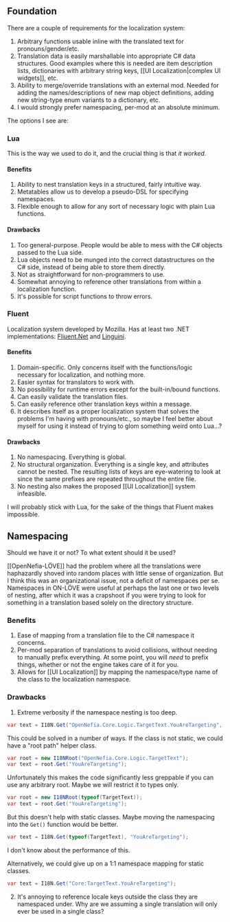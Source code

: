 ## Foundation

There are a couple of requirements for the localization system:

1. Arbitrary functions usable inline with the translated text for pronouns/gender/etc.
2. Translation data is easily marshallable into appropriate C# data structures. Good examples where this is needed are item description lists, dictionaries with arbitrary string keys, [[UI Localization|complex UI widgets]], etc.
3. Ability to merge/override translations with an external mod. Needed for adding the names/descriptions of new map object definitions, adding new string-type enum variants to a dictionary, etc.
4. I would strongly prefer namespacing, per-mod at an absolute minimum.

The options I see are:

### Lua

This is the way we used to do it, and the crucial thing is that *it worked.*

#### Benefits

1. Ability to nest translation keys in a structured, fairly intuitive way.
2. Metatables allow us to develop a pseudo-DSL for specifying namespaces.
3. Flexible enough to allow for any sort of necessary logic with plain Lua functions.

#### Drawbacks

1. Too general-purpose. People would be able to mess with the C# objects passed to the Lua side.
2. Lua objects need to be munged into the correct datastructures on the C# side, instead of being able to store them directly.
3. Not as straightforward for non-programmers to use.
4. Somewhat annoying to reference other translations from within a localization function.
5. It's possible for script functions to throw errors.

### Fluent

Localization system developed by Mozilla. Has at least two .NET implementations: [Fliuent.Net](https://github.com/blushingpenguin/Fluent.Net) and [Linguini](https://github.com/Ygg01/Linguini).

####  Benefits

1. Domain-specific. Only concerns itself with the functions/logic necessary for localization, and nothing more.
2. Easier syntax for translators to work with. 
3. No possibility for runtime errors except for the built-in/bound functions.
4. Can easily validate the translation files.
5. Can easily reference other translation keys within a message.
6. It describes itself as a proper localization system that solves the problems I'm having with pronouns/etc., so maybe I feel better about myself for using it instead of trying to glom something weird onto Lua...?

#### Drawbacks

1. No namespacing. Everything is global.
2. No structural organization. Everything is a single key, and attributes cannot be nested. The resulting lists of keys are eye-watering to look at since the same prefixes are repeated throughout the entire file. 
3. No nesting also makes the proposed [[UI Localization]] system infeasible.

I will probably stick with Lua, for the sake of the things that Fluent makes impossible.

## Namespacing

Should we have it or not? To what extent should it be used?

[[OpenNefia-LÖVE]] had the problem where all the translations were haphazardly shoved into random places with little sense of organization. But I think this was an organizational issue, not a deficit of namespaces per se. Namespaces in ON-LÖVE were useful at perhaps the last one or two levels of nesting, after which it was a crapshoot if you were trying to look for something in a translation based solely on the directory structure.

### Benefits

1. Ease of mapping from a translation file to the C# namespace it concerns.
2. Per-mod separation of translations to avoid collisions, without needing to manually prefix everything. At some point, you will *need* to prefix things, whether or not the engine takes care of it for you.
3. Allows for [[UI Localization]] by mapping the namespace/type name of the class to the localization namespace.

### Drawbacks

1. Extreme verbosity if the namespace nesting is too deep.

```csharp
var text = I18N.Get("OpenNefia.Core.Logic.TargetText.YouAreTargeting", Current.Player);
```

This could be solved in a number of ways. If the class is not static, we could have a "root path" helper class.

```csharp
var root = new I18NRoot("OpenNefia.Core.Logic.TargetText");
var text = root.Get("YouAreTargeting");
```

Unfortunately this makes the code significantly less greppable if you can use any arbitrary root. Maybe we will restrict it to types only.

```csharp
var root = new I18NRoot(typeof(TargetText));
var text = root.Get("YouAreTargeting");
```

But this doesn't help with static classes. Maybe moving the namespacing into the `Get()` function would be better.

```csharp
var text = I18N.Get(typeof(TargetText), "YouAreTargeting");
```

I don't know about the performance of this.

Alternatively, we could give up on a 1:1 namespace mapping for static classes.

```csharp
var text = I18N.Get("Core:TargetText.YouAreTargeting");
```

2. It's annoying to reference locale keys outside the class they are namespaced under. Why are we assuming a single translation will only ever be used in a single class?